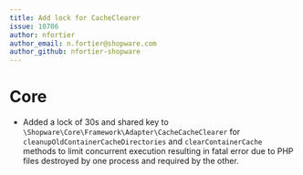 ```yaml
---
title: Add lock for CacheClearer
issue: 10706
author: nfortier
author_email: n.fortier@shopware.com
author_github: nfortier-shopware
---
```


# Core
* Added a lock of 30s and shared key to `\Shopware\Core\Framework\Adapter\CacheCacheClearer` for `cleanupOldContainerCacheDirectories` and `clearContainerCache` methods to limit concurrent execution resulting in fatal error due to PHP files destroyed by one process and required by the other.
